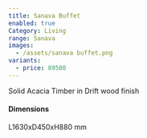 ```yaml
---
title: Sanava Buffet
enabled: true
Category: Living
range: Sanava
images:
  - /assets/sanava buffet.png
variants:
  - price: 89500
---
```


Solid Acacia Timber in Drift wood finish

#### Dimensions

L1630xD450xH880 mm
